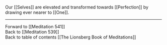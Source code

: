 Our [[Selves]] are elevated and transformed towards [[Perfection]] by drawing ever nearer to [[One]]. 

___

Forward to [[Meditation 541]]  
Back to [[Meditation 539]]  
Back to table of contents [[The Lionsberg Book of Meditations]]  
